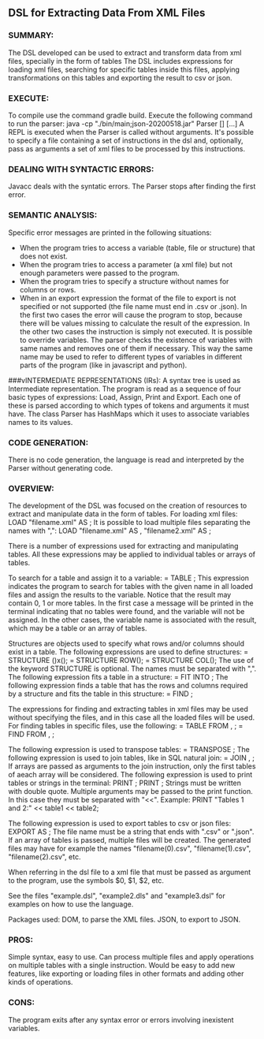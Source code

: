 ## DSL for Extracting Data From XML Files

### SUMMARY:
The DSL developed can be used to extract and transform data from xml files, specially in the form of tables
The DSL includes expressions for loading xml files, searching for specific tables inside this files, applying transformations on this tables and exporting the result to csv or json.


### EXECUTE:
To compile use the command gradle build.
Execute the following command to run the parser:
java -cp "./bin/main;json-20200518.jar" Parser [<dsl-file>] [<xml-files>...]
A REPL is executed when the Parser is called without arguments.
It's possible to specify a file containing a set of instructions in the dsl and, optionally, pass as arguments a set of xml files to be processed by this instructions.


### DEALING WITH SYNTACTIC ERRORS:
Javacc deals with the syntatic errors. The Parser stops after finding the first error.

### SEMANTIC ANALYSIS:
Specific error messages are printed in the following situations:
 - When the program tries to access a variable (table, file or structure) that does not exist.
 - When the program tries to access a parameter (a xml file) but not enough parameters were passed to the program.
 - When the program tries to specify a structure without names for columns or rows.
 - When in an export expression the format of the file to export is not specified or not supported (the file name must end in .csv or .json).
In the first two cases the error will cause the program to stop, because there will be values missing to calculate the result of the expression.
In the other two cases the instruction is simply not executed. 
It is possible to override variables. The parser checks the existence of variables with same names and removes one of them if necessary.
This way the same name may be used to refer to different types of variables in different parts of the program (like in javascript and python).


###vINTERMEDIATE REPRESENTATIONS (IRs): 
A syntax tree is used as Intermediate representation. 
The program is read as a sequence of four basic types of expressions: Load, Assign, Print and Export. 
Each one of these is parsed according to which types of tokens and arguments it must have.
The class Parser has HashMaps which it uses to associate variables names to its values.


### CODE GENERATION: 
There is no code generation, the language is read and interpreted by the Parser without generating code.

### OVERVIEW: 
The development of the DSL was focused on the creation of resources to extract and manipulate data in the form of tables.
For loading xml files:
LOAD "filename.xml" AS <variable-name>;
It is possible to load multiple files separating the names with ",":
LOAD "filename.xml" AS <variable-name>, "filename2.xml" AS <variable-name2>;

There is a number of expressions used for extracting and manipulating tables.
All these expressions may be applied to individual tables or arrays of tables.

To search for a table and assign it to a variable:
<variable-name> = TABLE <table-name>;
This expression indicates the program to search for tables with the given name in all loaded files and assign the results to the variable.
Notice that the result may contain 0, 1 or more tables. In the first case a message will be printed in the terminal indicating that no tables were found, and the variable will not be assigned.
In the other cases, the variable name is associated with the result, which may be a table or an array of tables.

Structures are objects used to specify what rows and/or columns should exist in a table.
The following expressions are used to define structures:
<variable-name> = STRUCTURE (<rows-names>)x(<columns-names>);
<variable-name> = STRUCTURE ROW(<rows-names>);
<variable-name> = STRUCTURE COL(<columns-names>);
The use of the keyword STRUCTURE is optional. The names must be separated with ",".
The following expression fits a table in a structure:
<table-name> = FIT <table-name> INTO <structure-name>;
The following expression finds a table that has the rows and columns required by a structure and fits the table in this structure:
<variable-name> = FIND <structure-name>;

The expressions for finding and extracting tables in xml files may be used without specifying the files, and in this case all the loaded files will be used.
For finding tables in specific files, use the following:
<variable-name> = TABLE <table-name> FROM <file-variable1>, <file-variable2>;
<variable-name> = FIND <structure-name> FROM <file-variable1>, <file-variable2>;

The following expression is used to transpose tables:
<table-name> = TRANSPOSE <table-name>;
The following expression is used to join tables, like in SQL natural join:
<table-name3> = JOIN <table-name>, <table-name2>;
If arrays are passed as arguments to the join instruction, only the first tables of aeach array will be considered.
The following expression is used to print tables or strings in the terminal:
PRINT <table-name>;
PRINT <string>;
Strings must be written with double quote.
Multiple arguments may be passed to the print function. In this case they must be separated with "<<".
Example:
PRINT "Tables 1 and 2:" << table1 << table2;

The following expression is used to export tables to csv or json files:
EXPORT <variable-name> AS <file-name>;
The file name must be a string that ends with ".csv" or ".json".
If an array of tables is passed, multiple files will be created.
The generated files may have for example the names "filename(0).csv", "filename(1).csv", "filename(2).csv", etc.

When referring in the dsl file to a xml file that must be passed as argument to the program, use the symbols $0, $1, $2, etc.

See the files "example.dsl", "example2.dls" and "example3.dsl" for examples on how to use the language.

Packages used:
DOM, to parse the XML files.
JSON, to export to JSON.


### PROS:
Simple syntax, easy to use. 
Can process multiple files and apply operations on multiple tables with a single instruction.
Would be easy to add new features, like exporting or loading files in other formats and adding other kinds of operations.

### CONS:
The program exits after any syntax error or errors involving inexistent variables.



